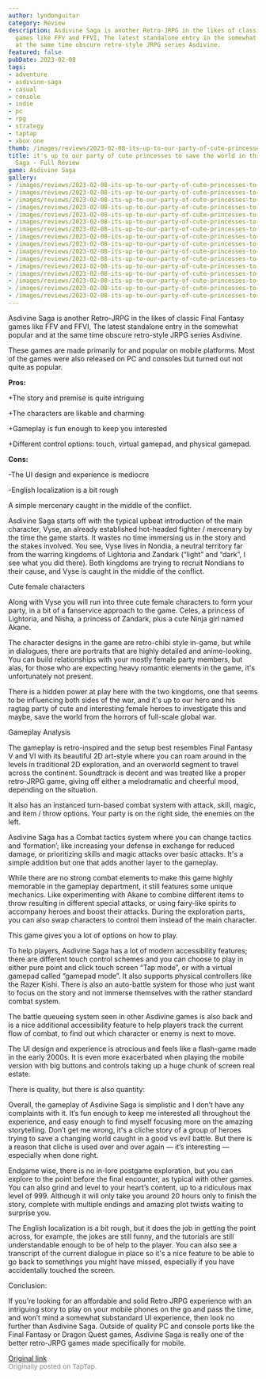 ```yaml
---
author: lyndonguitar
category: Review
description: Asdivine Saga is another Retro-JRPG in the likes of classic Final Fantasy
  games like FFV and FFVI, The latest standalone entry in the somewhat popular and
  at the same time obscure retro-style JRPG series Asdivine.
featured: false
pubDate: 2023-02-08
tags:
- adventure
- asdivine-saga
- casual
- console
- indie
- pc
- rpg
- strategy
- taptap
- xbox one
thumb: /images/reviews/2023-02-08-its-up-to-our-party-of-cute-princesses-to-save-the-world-in-this-jrpg--asdivine-saga---fu-0.avif
title: it's up to our party of cute princesses to save the world in this JRPG | Asdivine
  Saga - Full Review
game: Asdivine Saga
gallery:
- /images/reviews/2023-02-08-its-up-to-our-party-of-cute-princesses-to-save-the-world-in-this-jrpg--asdivine-saga---fu-0.avif
- /images/reviews/2023-02-08-its-up-to-our-party-of-cute-princesses-to-save-the-world-in-this-jrpg--asdivine-saga---fu-1.avif
- /images/reviews/2023-02-08-its-up-to-our-party-of-cute-princesses-to-save-the-world-in-this-jrpg--asdivine-saga---fu-2.avif
- /images/reviews/2023-02-08-its-up-to-our-party-of-cute-princesses-to-save-the-world-in-this-jrpg--asdivine-saga---fu-3.avif
- /images/reviews/2023-02-08-its-up-to-our-party-of-cute-princesses-to-save-the-world-in-this-jrpg--asdivine-saga---fu-4.avif
- /images/reviews/2023-02-08-its-up-to-our-party-of-cute-princesses-to-save-the-world-in-this-jrpg--asdivine-saga---fu-5.avif
- /images/reviews/2023-02-08-its-up-to-our-party-of-cute-princesses-to-save-the-world-in-this-jrpg--asdivine-saga---fu-6.avif
- /images/reviews/2023-02-08-its-up-to-our-party-of-cute-princesses-to-save-the-world-in-this-jrpg--asdivine-saga---fu-7.avif
- /images/reviews/2023-02-08-its-up-to-our-party-of-cute-princesses-to-save-the-world-in-this-jrpg--asdivine-saga---fu-8.avif
- /images/reviews/2023-02-08-its-up-to-our-party-of-cute-princesses-to-save-the-world-in-this-jrpg--asdivine-saga---fu-9.avif
- /images/reviews/2023-02-08-its-up-to-our-party-of-cute-princesses-to-save-the-world-in-this-jrpg--asdivine-saga---fu-10.avif
- /images/reviews/2023-02-08-its-up-to-our-party-of-cute-princesses-to-save-the-world-in-this-jrpg--asdivine-saga---fu-11.avif
- /images/reviews/2023-02-08-its-up-to-our-party-of-cute-princesses-to-save-the-world-in-this-jrpg--asdivine-saga---fu-12.avif
- /images/reviews/2023-02-08-its-up-to-our-party-of-cute-princesses-to-save-the-world-in-this-jrpg--asdivine-saga---fu-13.avif
- /images/reviews/2023-02-08-its-up-to-our-party-of-cute-princesses-to-save-the-world-in-this-jrpg--asdivine-saga---fu-14.avif
- /images/reviews/2023-02-08-its-up-to-our-party-of-cute-princesses-to-save-the-world-in-this-jrpg--asdivine-saga---fu-15.avif
---
```

Asdivine Saga is another Retro-JRPG in the likes of classic Final Fantasy games like FFV and FFVI, The latest standalone entry in the somewhat popular and at the same time obscure retro-style JRPG series Asdivine.

These games are made primarily for and popular on mobile platforms. Most of the games were also released on PC and consoles but turned out not quite as popular.


**Pros:**


+The story and premise is quite intriguing

+The characters are likable and charming

+Gameplay is fun enough to keep you interested

+Different control options: touch, virtual gamepad, and physical gamepad.


**Cons:**


-The UI design and experience is mediocre

-English localization is a bit rough

A simple mercenary caught in the middle of the conflict.

Asdivine Saga starts off with the typical upbeat introduction of the main character, Vyse, an already established hot-headed fighter / mercenary by the time the game starts. It wastes no time immersing us in the story and the stakes involved. You see, Vyse lives in Nondia, a neutral territory far from the warring kingdoms of Lightoria and Zandark (“light” and “dark”, I see what you did there). Both kingdoms are trying to recruit Nondians to their cause, and Vyse is caught in the middle of the conflict.

Cute female characters

Along with Vyse you will run into three cute female characters to form your party, in a bit of a fanservice approach to the game. Celes, a princess of Lightoria, and Nisha, a princess of Zandark, plus a cute Ninja girl named Akane.

The character designs in the game are retro-chibi style in-game, but while in dialogues, there are portraits that are highly detailed and anime-looking. You can build relationships with your mostly female party members, but alas, for those who are expecting heavy romantic elements in the game, it's unfortunately not present.

There is a hidden power at play here with the two kingdoms, one that seems to be influencing both sides of the war, and it's up to our hero and his ragtag party of cute and interesting female heroes to investigate this and maybe, save the world from the horrors of full-scale global war.

Gameplay Analysis

The gameplay is retro-inspired and the setup best resembles Final Fantasy V and VI with its beautiful 2D art-style where you can roam around in the levels in traditional 2D exploration, and an overworld segment to travel across the continent. Soundtrack is decent and was treated like a proper retro-JRPG game, giving off either a melodramatic and cheerful mood, depending on the situation.

It also has an instanced turn-based combat system with attack, skill, magic, and item / throw options. Your party is on the right side, the enemies on the left.

Asdivine Saga has a Combat tactics system where you can change tactics and ‘formation’; like increasing your defense in exchange for reduced damage, or prioritizing skills and magic attacks over basic attacks. It's a simple addition but one that adds another layer to the gameplay.

While there are no strong combat elements to make this game highly memorable in the gameplay department, it still features some unique mechanics. Like experimenting with Akane to combine different items to throw resulting in different special attacks, or using fairy-like spirits to accompany heroes and boost their attacks. During the exploration parts, you can also swap characters to control them instead of the main character.

This game gives you a lot of options on how to play.

To help players, Asdivine Saga has a lot of modern accessibility features; there are different touch control schemes and you can choose to play in either pure point and click touch screen “Tap mode”, or with a virtual gamepad called “gamepad mode”. It also supports physical controllers like the Razer Kishi. There is also an auto-battle system for those who just want to focus on the story and not immerse themselves with the rather standard combat system.

The battle queueing system seen in other Asdivine games is also back and is a nice additional accessibility feature to help players track the current flow of combat, to find out which character or enemy is next to move.

The UI design and experience is atrocious and feels like a flash-game made in the early 2000s. It is even more exacerbated when playing the mobile version with big buttons and controls taking up a huge chunk of screen real estate.

There is quality, but there is also quantity:

Overall, the gameplay of Asdivine Saga is simplistic and I don’t have any complaints with it. It’s fun enough to keep me interested all throughout the experience, and easy enough to find myself focusing more on the amazing storytelling. Don’t get me wrong, it's a cliche story of a group of heroes trying to save a changing world caught in a good vs evil battle. But there is a reason that cliche is used over and over again — it’s interesting — especially when done right.

Endgame wise, there is no in-lore postgame exploration, but you can explore to the point before the final encounter, as typical with other games. You can also grind and level to your heart’s content, up to a ridiculous max level of 999. Although it will only take you around 20 hours only to finish the story, complete with multiple endings and amazing plot twists waiting to surprise you.

The English localization is a bit rough, but it does the job in getting the point across, for example, the jokes are still funny, and the tutorials are still understandable enough to be of help to the player. You can also see a transcript of the current dialogue in place so it's a nice feature to be able to go back to somethings you might have missed, especially if you have accidentally touched the screen.

Conclusion:

If you’re looking for an affordable and solid Retro JRPG experience with an intriguing story to play on your mobile phones on the go and pass the time, and won’t mind a somewhat substandard UI experience, then look no further than Asdivine Saga. Outside of quality PC and console ports like the Final Fantasy or Dragon Quest games, Asdivine Saga is really one of the better retro-JRPG games made specifically for mobile.

[Original link](https://www.taptap.io/post/4473665)<br><span style="font-size: 0.95em; color: #888;">Originally posted on TapTap.</span>